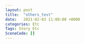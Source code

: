 ```yaml
---
layout: post
title:  "others_test"
date:   2021-02-03 11:00:00 +0000
categories: Etc
Tags: Story Etc
SceneCode: []
---
```

